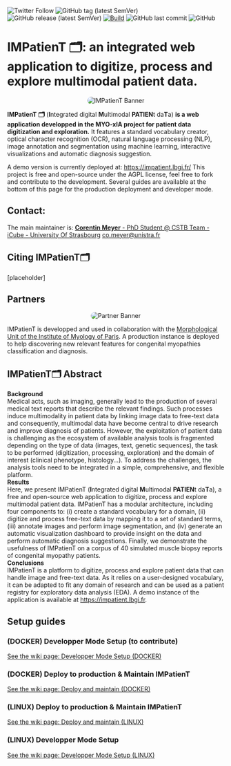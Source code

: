 ![Twitter Follow](https://img.shields.io/twitter/follow/corentinm_py?style=social) ![GitHub tag (latest SemVer)](https://img.shields.io/github/v/tag/lambda-science/impatient) ![GitHub release (latest SemVer)](https://img.shields.io/github/v/release/lambda-science/IMPatienT) [![Build](https://github.com/lambda-science/IMPatienT/actions/workflows/docker-build-push.yml/badge.svg)](https://github.com/lambda-science/IMPatienT/actions/workflows/docker-build-push.yml) ![GitHub last commit](https://img.shields.io/github/last-commit/lambda-science/impatient) ![GitHub](https://img.shields.io/github/license/lambda-science/IMPatienT)

# IMPatienT 🗂️: an integrated web application to digitize, process and explore multimodal patient data.

<p align="center">
  <img src="https://i.imgur.com/iH7UeUs.png" alt="IMPatienT Banner" style="border-radius: 25px;" />
</p>

**IMPatienT 🗂️** (**I**ntegrated digital **M**ultimodal **PATIEN**t da**T**a) **is a web application developped in the MYO-xIA project for patient data digitization and exploration.**
It features a standard vocabulary creator, optical character recognition (OCR), natural language processing (NLP), image annotation and segmentation using machine learning, interactive visualizations and automatic diagnosis suggestion.

A demo version is currently deployed at: https://impatient.lbgi.fr/
This project is free and open-source under the AGPL license, feel free to fork and contribute to the development. Several guides are available at the bottom of this page for the production deployment and developer mode.

## Contact:

The main maintainer is:
[**Corentin Meyer** - PhD Student @ CSTB Team - iCube - University Of Strasbourg](https://cmeyer.fr) <co.meyer@unistra.fr>

## Citing IMPatienT🗂️

[placeholder]

## Partners

<p align="center">
  <img src="https://i.imgur.com/csEXDnW.png" alt="Partner Banner" style="border-radius: 25px;" />
</p>

IMPatienT is developped and used in collaboration with the [Morphological Unit of the Institute of Myology of Paris](https://www.institut-myologie.org/en/recherche-2/neuromuscular-investigation-center/morphological-unit/). A production instance is deployed to help discovering new relevant features for congenital myopathies classification and diagnosis.

## IMPatienT🗂️ Abstract

**Background**  
Medical acts, such as imaging, generally lead to the production of several medical text reports that describe the relevant findings. Such processes induce multimodality in patient data by linking image data to free-text data and consequently, multimodal data have become central to drive research and improve diagnosis of patients. However, the exploitation of patient data is challenging as the ecosystem of available analysis tools is fragmented depending on the type of data (images, text, genetic sequences), the task to be performed (digitization, processing, exploration) and the domain of interest (clinical phenotype, histology…). To address the challenges, the analysis tools need to be integrated in a simple, comprehensive, and flexible platform.  
**Results**  
Here, we present IMPatienT (**I**ntegrated digital **M**ultimodal **PATIEN**t da**T**a), a free and open-source web application to digitize, process and explore multimodal patient data. IMPatienT has a modular architecture, including four components to: (i) create a standard vocabulary for a domain, (ii) digitize and process free-text data by mapping it to a set of standard terms, (iii) annotate images and perform image segmentation, and (iv) generate an automatic visualization dashboard to provide insight on the data and perform automatic diagnosis suggestions. Finally, we demonstrate the usefulness of IMPatienT on a corpus of 40 simulated muscle biopsy reports of congenital myopathy patients.  
**Conclusions**  
IMPatienT is a platform to digitize, process and explore patient data that can handle image and free-text data. As it relies on a user-designed vocabulary, it can be adapted to fit any domain of research and can be used as a patient registry for exploratory data analysis (EDA). A demo instance of the application is available at https://impatient.lbgi.fr.

## Setup guides

### (DOCKER) Developper Mode Setup (to contribute)

[See the wiki page: Developper Mode Setup (DOCKER)](<https://github.com/lambda-science/IMPatienT/wiki/(DOCKER)-Developper-Mode-Setup-(to-contribute)>)

### (DOCKER) Deploy to production & Maintain IMPatienT

[See the wiki page: Deploy and maintain (DOCKER)](<https://github.com/lambda-science/IMPatienT/wiki/(DOCKER)-Deploy-&-Maintain-IMPatienT>)

### (LINUX) Deploy to production & Maintain IMPatienT

[See the wiki page: Deploy and maintain (LINUX)](<https://github.com/lambda-science/IMPatienT/wiki/(LINUX)-Deploy-&-Maintain-IMPatienT>)

### (LINUX) Developper Mode Setup

[See the wiki page: Developper Mode Setup (LINUX)](<https://github.com/lambda-science/IMPatienT/wiki/(LINUX)-Developper-Mode-Setup>)
